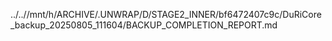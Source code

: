 ../..//mnt/h/ARCHIVE/.UNWRAP/D/STAGE2_INNER/bf6472407c9c/DuRiCore_backup_20250805_111604/BACKUP_COMPLETION_REPORT.md